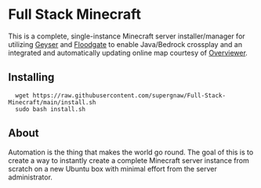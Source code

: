 # Full Stack Minecraft
This is a complete, single-instance Minecraft server installer/manager for utilizing [Geyser](https://ci.opencollab.dev/job/GeyserMC/job/Geyser/job/master/) and [Floodgate](https://ci.opencollab.dev/job/GeyserMC/job/Floodgate/job/master/) to enable Java/Bedrock crossplay and an integrated and automatically updating online map courtesy of [Overviewer](https://overviewer.org/).
## Installing
```
  wget https://raw.githubusercontent.com/supergnaw/Full-Stack-Minecraft/main/install.sh 
  sudo bash install.sh
```
## About
Automation is the thing that makes the world go round. The goal of this is to create a way to instantly create a complete Minecraft server instance from scratch on a new Ubuntu box with minimal effort from the server administrator.
